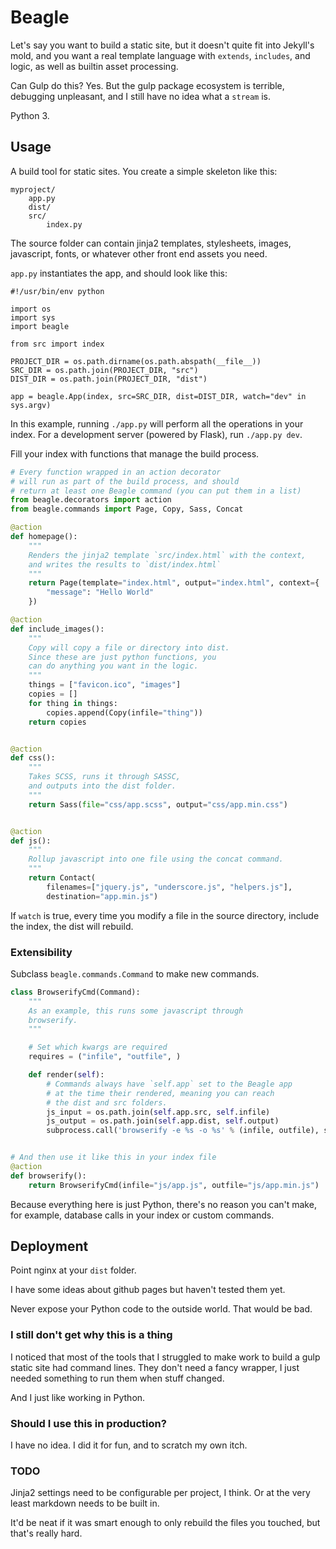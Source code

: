 # Beagle

Let's say you want to build a static site, but it doesn't quite
fit into Jekyll's mold, and you want a real template language
with `extends`, `includes`, and logic, as well as builtin
asset processing. 

Can Gulp do this? Yes. But the gulp package ecosystem is terrible,
debugging unpleasant, and I still have no idea what a `stream` is.

Python 3.

## Usage

A build tool for static sites. You create a simple skeleton like this:

```
myproject/
    app.py
    dist/
    src/
        index.py

```

The source folder can contain jinja2 templates, stylesheets,
images, javascript, fonts, or whatever other front end assets
you need.

`app.py` instantiates the app, and should look like this:

```
#!/usr/bin/env python

import os
import sys
import beagle

from src import index

PROJECT_DIR = os.path.dirname(os.path.abspath(__file__))
SRC_DIR = os.path.join(PROJECT_DIR, "src")
DIST_DIR = os.path.join(PROJECT_DIR, "dist")

app = beagle.App(index, src=SRC_DIR, dist=DIST_DIR, watch="dev" in sys.argv)
```

In this example, running `./app.py` will perform all the operations in your index.
For a development server (powered by Flask), run `./app.py dev`.

Fill your index with functions that manage the build process.

```python
# Every function wrapped in an action decorator
# will run as part of the build process, and should
# return at least one Beagle command (you can put them in a list)
from beagle.decorators import action
from beagle.commands import Page, Copy, Sass, Concat

@action
def homepage():
    """
    Renders the jinja2 template `src/index.html` with the context,
    and writes the results to `dist/index.html`
    """
    return Page(template="index.html", output="index.html", context={
        "message": "Hello World"
    })

@action
def include_images():
    """
    Copy will copy a file or directory into dist.
    Since these are just python functions, you
    can do anything you want in the logic.
    """
    things = ["favicon.ico", "images"]
    copies = []
    for thing in things:
        copies.append(Copy(infile="thing"))
    return copies


@action
def css():
    """
    Takes SCSS, runs it through SASSC, 
    and outputs into the dist folder.
    """
    return Sass(file="css/app.scss", output="css/app.min.css")


@action
def js():
    """
    Rollup javascript into one file using the concat command.
    """
    return Contact(
        filenames=["jquery.js", "underscore.js", "helpers.js"],
        destination="app.min.js")

```

If `watch` is true, every time you modify a file in the source
directory, include the index, the dist will rebuild.

### Extensibility

Subclass `beagle.commands.Command` to make new commands.

```python
class BrowserifyCmd(Command):
    """
    As an example, this runs some javascript through
    browserify.
    """

    # Set which kwargs are required
    requires = ("infile", "outfile", )

    def render(self):
        # Commands always have `self.app` set to the Beagle app
        # at the time their rendered, meaning you can reach
        # the dist and src folders.
        js_input = os.path.join(self.app.src, self.infile)
        js_output = os.path.join(self.app.dist, self.output)
        subprocess.call('browserify -e %s -o %s' % (infile, outfile), shell=True)


# And then use it like this in your index file
@action
def browserify():
    return BrowserifyCmd(infile="js/app.js", outfile="js/app.min.js")

```

Because everything here is just Python, there's no reason you can't make, for example,
database calls in your index or custom commands.


## Deployment

Point nginx at your `dist` folder.

I have some ideas about github pages but haven't tested them yet.

Never expose your Python code to the outside world. That would be bad.


### I still don't get why this is a thing

I noticed that most of the tools that I struggled to make
work to build a gulp static site had command lines. They don't need
a fancy wrapper, I just needed something to run them when stuff changed.

And I just like working in Python.


### Should I use this in production?

I have no idea. I did it for fun, and to scratch my own itch.

### TODO

Jinja2 settings need to be configurable per project, I think. Or
at the very least markdown needs to be built in.

It'd be neat if it was smart enough to only rebuild the files you
touched, but that's really hard.
